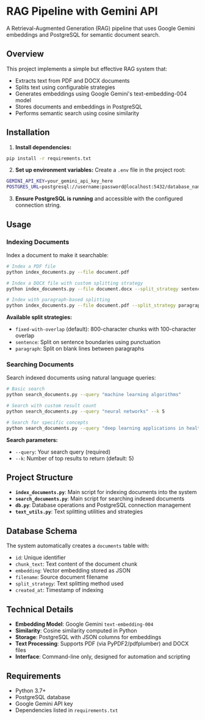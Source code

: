 # RAG Pipeline with Gemini API

A Retrieval-Augmented Generation (RAG) pipeline that uses Google Gemini embeddings and PostgreSQL for semantic document search.

## Overview

This project implements a simple but effective RAG system that:
- Extracts text from PDF and DOCX documents
- Splits text using configurable strategies
- Generates embeddings using Google Gemini's text-embedding-004 model
- Stores documents and embeddings in PostgreSQL
- Performs semantic search using cosine similarity

## Installation

1. **Install dependencies:**
```bash
pip install -r requirements.txt
```

2. **Set up environment variables:**
Create a `.env` file in the project root:
```bash
GEMINI_API_KEY=your_gemini_api_key_here
POSTGRES_URL=postgresql://username:password@localhost:5432/database_name
```

3. **Ensure PostgreSQL is running** and accessible with the configured connection string.

## Usage

### Indexing Documents

Index a document to make it searchable:

```bash
# Index a PDF file
python index_documents.py --file document.pdf

# Index a DOCX file with custom splitting strategy
python index_documents.py --file document.docx --split_strategy sentence

# Index with paragraph-based splitting
python index_documents.py --file document.pdf --split_strategy paragraph
```

**Available split strategies:**
- `fixed-with-overlap` (default): 800-character chunks with 100-character overlap
- `sentence`: Split on sentence boundaries using punctuation
- `paragraph`: Split on blank lines between paragraphs

### Searching Documents

Search indexed documents using natural language queries:

```bash
# Basic search
python search_documents.py --query "machine learning algorithms"

# Search with custom result count
python search_documents.py --query "neural networks" --k 5

# Search for specific concepts
python search_documents.py --query "deep learning applications in healthcare"
```

**Search parameters:**
- `--query`: Your search query (required)
- `--k`: Number of top results to return (default: 5)

## Project Structure

- **`index_documents.py`**: Main script for indexing documents into the system
- **`search_documents.py`**: Main script for searching indexed documents
- **`db.py`**: Database operations and PostgreSQL connection management
- **`text_utils.py`**: Text splitting utilities and strategies

## Database Schema

The system automatically creates a `documents` table with:
- `id`: Unique identifier
- `chunk_text`: Text content of the document chunk
- `embedding`: Vector embedding stored as JSON
- `filename`: Source document filename
- `split_strategy`: Text splitting method used
- `created_at`: Timestamp of indexing

## Technical Details

- **Embedding Model**: Google Gemini `text-embedding-004`
- **Similarity**: Cosine similarity computed in Python
- **Storage**: PostgreSQL with JSON columns for embeddings
- **Text Processing**: Supports PDF (via PyPDF2/pdfplumber) and DOCX files
- **Interface**: Command-line only, designed for automation and scripting

## Requirements

- Python 3.7+
- PostgreSQL database
- Google Gemini API key
- Dependencies listed in `requirements.txt`
